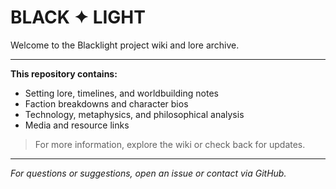 # BLACK ✦ LIGHT

Welcome to the Blacklight project wiki and lore archive.

---

**This repository contains:**
- Setting lore, timelines, and worldbuilding notes
- Faction breakdowns and character bios
- Technology, metaphysics, and philosophical analysis
- Media and resource links

> For more information, explore the wiki or check back for updates.

---

*For questions or suggestions, open an issue or contact via GitHub.*


